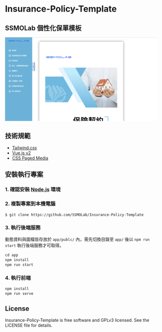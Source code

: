 # Insurance-Policy-Template

## SSMOLab 個性化保單模板

![image](https://github.com/SSMOLab-Joshua/Insurance-Policy-Template/blob/main/document/img/doc-cover-img.png)

## 技術規範

- [Tailwind.css](https://tailwindcss.com/)
- [Vue.js v2](https://v2.vuejs.org/)
- [CSS Paged Media](https://www.w3.org/TR/css-page-3/)

## 安裝執行專案

### 1. 確認安裝 [Node.js](https://nodejs.org/zh-tw/download/) 環境

### 2. 複製專案到本機電腦

```
$ git clone https://github.com/SSMOLab/Insurance-Policy-Template
```

### 3. 執行後端服務

動態資料與圖檔皆存放於 `app/publc/` 內，需先切換目錄至 `app/` 後以 `npm run start` 執行後端服務才可取得。

```
cd app
npm install
npm run start
```

### 4. 執行前端

```
npm install
npm run serve
```

## License

Insurance-Policy-Template is free software and GPLv3 licensed. See the LICENSE file for details.
